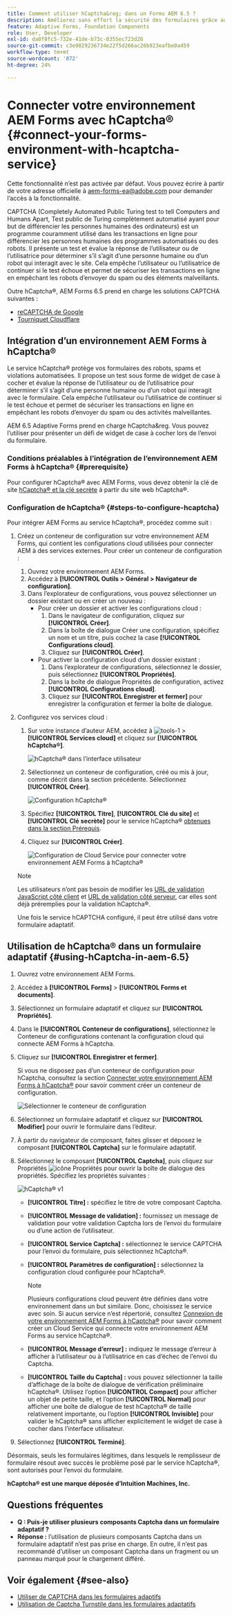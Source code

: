 ```yaml
---
title: Comment utiliser hCaptcha&reg; dans un Forms AEM 6.5 ?
description: Améliorez sans effort la sécurité des formulaires grâce au service hCaptcha®. Guide détaillé inclus.
feature: Adaptive Forms, Foundation Components
role: User, Developer
exl-id: da0f8fc5-732e-41de-b73c-0355ec723d26
source-git-commit: c3e9029236734e22f5d266ac26b923eafbe0a459
workflow-type: tm+mt
source-wordcount: '872'
ht-degree: 24%

---
```


# Connecter votre environnement AEM Forms avec hCaptcha® {#connect-your-forms-environment-with-hcaptcha-service}


<span class="preview">Cette fonctionnalité n’est pas activée par défaut. Vous pouvez écrire à partir de votre adresse officielle à aem-forms-ea@adobe.com pour demander l’accès à la fonctionnalité.</span>

CAPTCHA (Completely Automated Public Turing test to tell Computers and Humans Apart, Test public de Turing complètement automatisé ayant pour but de différencier les personnes humaines des ordinateurs) est un programme couramment utilisé dans les transactions en ligne pour différencier les personnes humaines des programmes automatisés ou des robots. Il présente un test et évalue la réponse de l’utilisateur ou de l’utilisatrice pour déterminer s’il s’agit d’une personne humaine ou d’un robot qui interagit avec le site. Cela empêche l’utilisateur ou l’utilisatrice de continuer si le test échoue et permet de sécuriser les transactions en ligne en empêchant les robots d’envoyer du spam ou des éléments malveillants.

Outre hCaptcha®, AEM Forms 6.5 prend en charge les solutions CAPTCHA suivantes :

* [reCAPTCHA de Google](/help/forms/using/captcha-adaptive-forms.md)
* [Tourniquet Cloudflare](/help/forms/using/integrate-adaptive-forms-turnstile.md)

## Intégration d’un environnement AEM Forms à hCaptcha®

Le service hCaptcha® protège vos formulaires des robots, spams et violations automatisées. Il propose un test sous forme de widget de case à cocher et évalue la réponse de l’utilisateur ou de l’utilisatrice pour déterminer s’il s’agit d’une personne humaine ou d’un robot qui interagit avec le formulaire. Cela empêche l’utilisateur ou l’utilisatrice de continuer si le test échoue et permet de sécuriser les transactions en ligne en empêchant les robots d’envoyer du spam ou des activités malveillantes.

AEM 6.5 Adaptive Forms prend en charge hCaptcha&amp;reg. Vous pouvez l’utiliser pour présenter un défi de widget de case à cocher lors de l’envoi du formulaire.

<!-- ![hCaptcha&reg;](assets/hCaptcha&reg;-challenge.png)-->


### Conditions préalables à l’intégration de l’environnement AEM Forms à hCaptcha® {#prerequisite}

Pour configurer hCaptcha® avec AEM Forms, vous devez obtenir la clé de site [hCaptcha® et la clé secrète](https://docs.hcaptcha.com/switch/#get-your-hcaptcha-sitekey-and-secret-key) à partir du site web hCaptcha®.

### Configuration de hCaptcha® {#steps-to-configure-hcaptcha}

Pour intégrer AEM Forms au service hCaptcha®, procédez comme suit :

1. Créez un conteneur de configuration sur votre environnement AEM Forms, qui contient les configurations cloud utilisées pour connecter AEM à des services externes. Pour créer un conteneur de configuration :
   1. Ouvrez votre environnement AEM Forms.
   1. Accédez à **[!UICONTROL Outils > Général > Navigateur de configuration]**.
   1. Dans l’explorateur de configurations, vous pouvez sélectionner un dossier existant ou en créer un nouveau :
      * Pour créer un dossier et activer les configurations cloud :
         1. Dans le navigateur de configuration, cliquez sur **[!UICONTROL Créer]**.
         1. Dans la boîte de dialogue Créer une configuration, spécifiez un nom et un titre, puis cochez la case **[!UICONTROL Configurations cloud]**.
         1. Cliquez sur **[!UICONTROL Créer]**.
      * Pour activer la configuration cloud d’un dossier existant :
         1. Dans l’explorateur de configurations, sélectionnez le dossier, puis sélectionnez **[!UICONTROL Propriétés]**.
         1. Dans la boîte de dialogue Propriétés de configuration, activez **[!UICONTROL Configurations cloud]**.
         1. Cliquez sur **[!UICONTROL Enregistrer et fermer]** pour enregistrer la configuration et fermer la boîte de dialogue.

1. Configurez vos services cloud :
   1. Sur votre instance d’auteur AEM, accédez à ![tools-1](assets/tools-1.png) > **[!UICONTROL Services cloud]** et cliquez sur **[!UICONTROL hCaptcha®]**.

      ![hCaptcha® dans l’interface utilisateur](assets/hcaptcha-in-ui.png)
   1. Sélectionnez un conteneur de configuration, créé ou mis à jour, comme décrit dans la section précédente. Sélectionnez **[!UICONTROL Créer]**.

      ![Configuration hCaptcha®](assets/config-hcaptcha.png)
   1. Spécifiez **[!UICONTROL Titre]**, <!--**[!UICONTROL Name]**--> **[!UICONTROL Clé du site]** et **[!UICONTROL Clé secrète]** pour le service hCaptcha® [obtenues dans la section Prérequis](#prerequisite).
   1. Cliquez sur **[!UICONTROL Créer]**.

      ![Configuration de Cloud Service pour connecter votre environnement AEM Forms à hCaptcha®](assets/create-hcaptcha-config.png)

   >[!NOTE]
   > Les utilisateurs n’ont pas besoin de modifier les [URL de validation JavaScript côté client](https://docs.hcaptcha.com/#add-the-hcaptcha-widget-to-your-webpage) et [URL de validation côté serveur](https://docs.hcaptcha.com/#verify-the-user-response-server-side), car elles sont déjà préremplies pour la validation hCaptcha®.

   Une fois le service hCAPTCHA configuré, il peut être utilisé dans votre formulaire adaptatif.

## Utilisation de hCaptcha® dans un formulaire adaptatif {#using-hCaptcha-in-aem-6.5}

1. Ouvrez votre environnement AEM Forms.
1. Accédez à **[!UICONTROL Forms]** > **[!UICONTROL Forms et documents]**.
1. Sélectionnez un formulaire adaptatif et cliquez sur **[!UICONTROL Propriétés]**.
1. Dans le **[!UICONTROL Conteneur de configurations]**, sélectionnez le Conteneur de configurations contenant la configuration cloud qui connecte AEM Forms à hCaptcha.
1. Cliquez sur **[!UICONTROL Enregistrer et fermer]**.

   Si vous ne disposez pas d’un conteneur de configuration pour hCaptcha, consultez la section [Connecter votre environnement AEM Forms à hCaptcha®](#configure-hcaptcha-steps-to-configure-hcaptcha) pour savoir comment créer un conteneur de configuration.

   ![Sélectionner le conteneur de configuration](/help/forms/using/assets/captcha-properties.png)

1. Sélectionnez un formulaire adaptatif et cliquez sur **[!UICONTROL Modifier]** pour ouvrir le formulaire dans l’éditeur.
1. À partir du navigateur de composant, faites glisser et déposez le composant **[!UICONTROL Captcha]** sur le formulaire adaptatif.
1. Sélectionnez le composant **[!UICONTROL Captcha]**, puis cliquez sur Propriétés ![icône Propriétés](assets/configure-icon.svg) pour ouvrir la boîte de dialogue des propriétés. Spécifiez les propriétés suivantes :

   ![hCaptcha® v1](assets/config-hcaptcha-v1-img.png)

   * **[!UICONTROL Titre] :** spécifiez le titre de votre composant Captcha.
   * **[!UICONTROL Message de validation] :** fournissez un message de validation pour votre validation Captcha lors de l’envoi du formulaire ou d’une action de l’utilisateur.
   * **[!UICONTROL Service Captcha] :** sélectionnez le service CAPTCHA pour l’envoi du formulaire, puis sélectionnez hCaptcha®.
   * **[!UICONTROL Paramètres de configuration] :** sélectionnez la configuration cloud configurée pour hCaptcha®.

     >[!NOTE]
     >Plusieurs configurations cloud peuvent être définies dans votre environnement dans un but similaire. Donc, choisissez le service avec soin. Si aucun service n’est répertorié, consultez [Connexion de votre environnement AEM Forms à hCaptcha®](#connect-your-forms-environment-with-hcaptcha-service) pour savoir comment créer un Cloud Service qui connecte votre environnement AEM Forms au service hCaptcha®.

   * **[!UICONTROL Message d’erreur] :** indiquez le message d’erreur à afficher à l’utilisateur ou à l’utilisatrice en cas d’échec de l’envoi du Captcha.
   * **[!UICONTROL Taille du Captcha] :** vous pouvez sélectionner la taille d’affichage de la boîte de dialogue de vérification préliminaire hCaptcha®. Utilisez l’option **[!UICONTROL Compact]** pour afficher un objet de petite taille, et l’option **[!UICONTROL Normal]** pour afficher une boîte de dialogue de test hCaptcha® de taille relativement importante, ou l’option **[!UICONTROL Invisible]** pour valider le hCaptcha® sans afficher explicitement le widget de case à cocher dans l’interface utilisateur.

1. Sélectionnez **[!UICONTROL Terminé]**.


Désormais, seuls les formulaires légitimes, dans lesquels le remplisseur de formulaire résout avec succès le problème posé par le service hCaptcha®, sont autorisés pour l’envoi du formulaire.

**hCaptcha® est une marque déposée d’Intuition Machines, Inc.**


## Questions fréquentes

* **Q : Puis-je utiliser plusieurs composants Captcha dans un formulaire adaptatif ?**
* **Réponse :** l’utilisation de plusieurs composants Captcha dans un formulaire adaptatif n’est pas prise en charge. En outre, il n’est pas recommandé d’utiliser un composant Captcha dans un fragment ou un panneau marqué pour le chargement différé.

## Voir également {#see-also}

* [Utiliser de CAPTCHA dans les formulaires adaptifs](/help/forms/using/captcha-adaptive-forms.md)
* [Utilisation de Captcha Turnstile dans les formulaires adaptatifs](/help/forms/using/integrate-adaptive-forms-turnstile.md)
